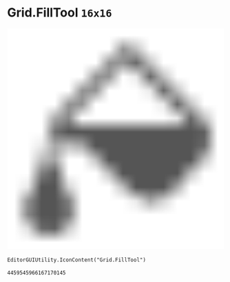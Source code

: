 # Grid.FillTool `16x16`
<img src="/img/Grid.FillTool.png" width=512 height=512>

``` CSharp
EditorGUIUtility.IconContent("Grid.FillTool")
```
```
4459545966167170145
```
